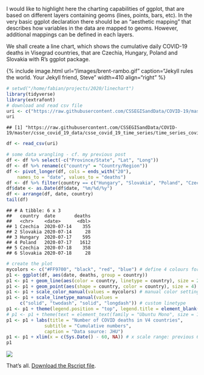 I would like to highlight here the charting capabilities of ggplot, that
are based on different layers containing geoms (lines, points, bars,
etc). In the very basic ggplot declaration there should be an “aesthetic
mapping” that describes how variables in the data are mapped to geoms.
However, additional mappings can be defined in each layers.

We shall create a line chart, which shows the cumulative daily COVID-19
deaths in Visegrad countries, that are Czechia, Hungary, Poland and
Slovakia with R’s ggplot package.

{% include image.html url=“/images/brent-rambo.gif” caption=“Jekyll
rules the world. Your Jekyll friend, Steve” width=410 align=“right” %}

``` r
# setwd("/home/fabian/projects/2020/linechart")
library(tidyverse)
library(extrafont)
# download and read csv file
uri <- c("https://raw.githubusercontent.com/CSSEGISandData/COVID-19/master/csse_covid_19_data/csse_covid_19_time_series/time_series_covid19_deaths_global.csv")
uri
```

    ## [1] "https://raw.githubusercontent.com/CSSEGISandData/COVID-19/master/csse_covid_19_data/csse_covid_19_time_series/time_series_covid19_deaths_global.csv"

``` r
df <- read_csv(uri)

# some data wrangling - cf. my previous post
df <- df %>% select(-c("Province/State", "Lat", "Long"))
df <- df %>% rename(c("country" = "Country/Region"))
df <- pivot_longer(df, cols = ends_with("20"),
    names_to = "date", values_to = "deaths")
df <- df %>% filter(country == c("Hungary", "Slovakia", "Poland", "Czechia"))
df$date <- as.Date(df$date, "%m/%d/%y")
df <- arrange(df, date, country)
tail(df)
```

    ## # A tibble: 6 x 3
    ##   country  date       deaths
    ##   <chr>    <date>      <dbl>
    ## 1 Czechia  2020-07-14    355
    ## 2 Slovakia 2020-07-14     28
    ## 3 Hungary  2020-07-17    595
    ## 4 Poland   2020-07-17   1612
    ## 5 Czechia  2020-07-18    358
    ## 6 Slovakia 2020-07-18     28

``` r
# create the plot
mycolors <- c("#FF9700", "black", "red", "blue") # define 4 colours for the countries 
p1 <- ggplot(df, aes(date, deaths, group = country))
p1 <- p1 + geom_line(aes(color = country, linetype = country), size = 2) # note that color and line mappings ar inside aes()
p1 <- p1 + geom_point(aes(shape = country, color = country), size = 4) # again: aes () contains mappings
p1 <- p1 + scale_color_manual(values = mycolors) # manual color setting instead of default
p1 <- p1 + scale_linetype_manual(values =
     c("solid", "twodash", "solid", "longdash")) # custom linetype
p1 <- p1 + theme(legend.position = "top", legend.title = element_blank()) # move legend to top & supress legend title
# p1 <- p1 + theme(text = element_text(family = "Ubuntu Mono", size = 12)) # custom TTF font with extrafonts pkg
p1 <- p1 + labs(title = "Number of COVID deaths in V4 countries",
              subtitle = "Cumulative numbers",
              caption = "Data source: JHU")
p1 <- p1 + xlim(x = c(Sys.Date() - 60, NA)) # x scale range: previous 60 days 
p1
```

![](/img/unnamed-chunk-3-1.png)<!-- -->

That’s all. [Download the Rscript file]().

